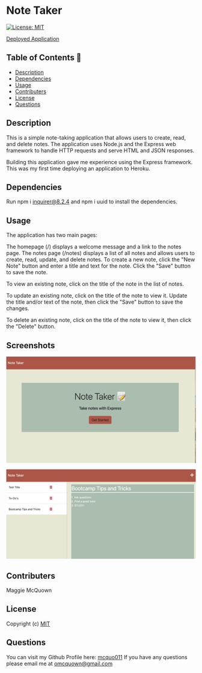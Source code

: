 # Note Taker
  [![License: MIT](https://img.shields.io/badge/License-MIT-yellow.svg)](https://opensource.org/licenses/MIT)

  [Deployed Application](https://note-taker-mm.herokuapp.com/notes)

 ## Table of Contents 📑

  * [Description](#description)
  * [Dependencies](#dependencies)
  * [Usage](#usage)
  * [Contributers](#contributers)
  * [License](#license)
  * [Questions](#questions)

  ## Description 
 
 This is a simple note-taking application that allows users to create, read, and delete notes. The application uses Node.js and the Express web framework to handle HTTP requests and serve HTML and JSON responses. 

 Building this application gave me experience using the Express framework. This was my first time deploying an application to Heroku. 

  ## Dependencies  

  Run npm i inquirer@8.2.4 and npm i uuid to install the dependencies.

  ## Usage 

The application has two main pages:

The homepage (/) displays a welcome message and a link to the notes page.
The notes page (/notes) displays a list of all notes and allows users to create, read, update, and delete notes.
To create a new note, click the "New Note" button and enter a title and text for the note. Click the "Save" button to save the note.

To view an existing note, click on the title of the note in the list of notes.

To update an existing note, click on the title of the note to view it. Update the title and/or text of the note, then click the "Save" button to save the changes.

To delete an existing note, click on the title of the note to view it, then click the "Delete" button. 

  ## Screenshots  

  ![Alt text](./Develop/images/Screen%20Shot%202023-02-28%20at%201.19.57%20PM.png?raw=true "screenshot of welcome page")

  ![Alt text](./Develop/images/Screen%20Shot%202023-02-28%20at%201.21.20%20PM.png?raw=true "screenshot of notes")

  ## Contributers 

  Maggie McQuown

  ## License 
  
  Copyright (c)
  [MIT](https://opensource.org/licenses/MIT)

  ## Questions 

  You can visit my Github Profile here: [mcquo011](https://github.com/mcquo011/) 
  If you have any questions please email me at omcquown@gmail.com